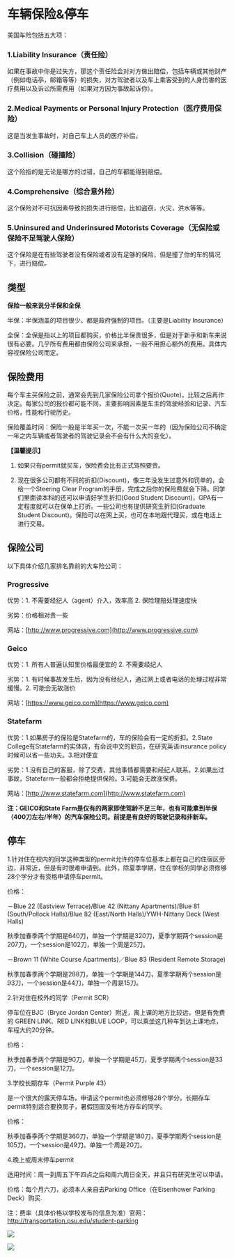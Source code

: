 # 车辆保险&停车

美国车险包括五大项：

### 1.Liability Insurance（责任险）

如果在事故中你是过失方，那这个责任险会对对方做出赔偿，包括车辆或其他财产（例如电话亭，邮箱等等）的损失，对方驾驶者以及车上乘客受到的人身伤害的医疗费用以及诉讼所需费用（如果对方因为事故起诉你）。

### 2.Medical Payments or Personal Injury Protection（医疗费用保险）

这是当发生事故时，对自己车上人员的医疗补偿。

### 3.Collision（碰撞险）

这个险指的是无论是哪方的过错，自己的车都能得到赔偿。

### 4.Comprehensive（综合意外险）

这个保险对不可抗因素导致的损失进行赔偿，比如盗窃，火灾，洪水等等。

### 5.Uninsured and Underinsured Motorists Coverage（无保险或保险不足驾驶人保险）

这个保险是在有些驾驶者没有保险或者没有足够的保险，但是撞了你的车的情况下，进行赔偿。

## 类型

**保险一般来说分半保和全保**

半保：半保涵盖的项目很少，都是政府强制的项目。（主要是Liability Insurance）

全保：全保是指以上的项目都购买，价格比半保贵很多，但是对于新手和新车来说很有必要。几乎所有费用都由保险公司来承担，一般不用担心额外的费用。具体内容视保险公司而定。

## 保险费用

每个车主买保险之前，通常会先到几家保险公司拿个报价\(Quote\)，比较之后再作决定。每家公司的报价都可能不同，主要影响因素是车主的驾驶经验和记录、汽车价格，性能和行驶历史。

保险覆盖时间：保险一般是半年买一次，不能一次买一年的（因为保险公司不确定一年之内车辆或者驾驶者的驾驶记录会不会有什么大的变化）。

**【温馨提示】**

1. 如果只有permit就买车，保险费会比有正式驾照要贵。

2. 现在很多公司都有不同的折扣\(Discount\)，像三年没发生过意外和罚单的，会给一个Steering Clear Program的手册，完成之后你的保险费就会下降。同学们里面读本科的还可以申请好学生折扣\(Good Student Discount\)，GPA有一定程度就可以在保单上打折。一些公司也有提供研究生折扣\(Graduate Student Discount\)。保险可以在网上买，也可在本地跟代理买，或在电话上进行交易。

## 保险公司

以下具体介绍几家排名靠前的大车险公司：

### Progressive

优势：1. 不需要经纪人（agent）介入，效率高 2. 保险理赔处理速度快

劣势：价格相对贵一些

网站：[http://www.progressive.com](http://www.progressive.com)

### Geico

优势：1. 所有人普遍认知里价格最便宜的 2. 不需要经纪人

劣势：1. 有时候事故发生后，因为没有经纪人，通过网上或者电话的处理过程非常缓慢。2. 可能会无故涨价

网站：[https://www.geico.com](https://www.geico.com)

### Statefarm

优势：1.如果房子的保险是Statefarm的，车的保险会有一定的折扣。2.State College有Statefarm的实体店，有会说中文的职员，在研究英语insurance policy时候可以省一些功夫。3.相对便宜

劣势：1.没有自己的客服，除了交费，其他事情都需要和经纪人联系。2.如果出过事故，Statefarm一般都会拒绝提供保险。3.可能会无故涨保费。

网站：[http://www.statefarm.com](http://www.statefarm.com)

**注：GEICO和State Farm是仅有的两家即使驾龄不足三年，也有可能拿到半保（400刀左右/半年）的汽车保险公司。前提是有良好的驾驶记录和非新车。**

## 停车

1.针对住在校内的同学这种类型的permit允许的停车位基本上都在自己的住宿区旁边，非常近，但是有时很难申请到。此外，除夏季学期，住在学校的同学必须修够28个学分才有资格申请停车permit。

价格：

－Blue 22 \(Eastview Terrace\)/Blue 42 \(Nittany Apartments\)/Blue 81 \(South/Pollock Halls\)/Blue 82 \(East/North Halls\)/YWH-Nittany Deck \(West Halls\)

秋季加春季两个学期是640刀，单独一个学期是320刀，夏季学期两个session是207刀，一个session是102刀，单独一个周是25刀。

－Brown 11 \(White Course Apartments\)／Blue 83 \(Resident Remote Storage\)

秋季加春季两个学期是288刀，单独一个学期是144刀，夏季学期两个session是93刀，一个session是44刀，单独一个周是15刀。

2.针对住在校外的同学（Permit SCR）

停车位在BJC（Bryce Jordan Center）附近，离上课的地方比较远，但是有免费的 GREEN LINK、RED LINK和BLUE LOOP，可以乘坐这几种车到达上课地点，车程大约20分钟。

价格：

秋季加春季两个学期是90刀，单独一个学期是45刀，夏季学期两个session是33刀，一个session是12刀。

3.学校长期存车（Permit Purple 43）

是一个很大的露天停车场，申请这个permit也必须修够28个学分。长期存车permit特别适合要换房子，暑假回国没有地方存车的同学。

价格：

秋季加春季两个学期是360刀，单独一个学期是180刀，夏季学期两个session是105刀，一个session是49刀。单独一个周是20刀。

4.晚上或周末停车permit

适用时间：周一到周五下午四点之后和周六周日全天，并且只有研究生可以申请。

价格：每个月六刀，必须本人亲自去Parking Office（在Eisenhower Parking Deck）购买.

注：费率（具体价格以学校发布的信息为准）官网：http://transportation.psu.edu/student-parking

![](../.gitbook/assets/image%20%2825%29.png)

![](../.gitbook/assets/image%20%2862%29.png)

